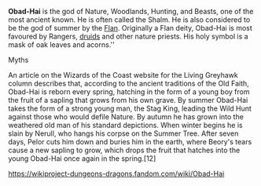 **Obad-Hai** is the god of Nature, Woodlands, Hunting, and Beasts, one of the most ancient known. He is often called the Shalm. He is also considered to be the god of summer by the [Flan](https://en.wikipedia.org/wiki/Flan_(Greyhawk) "Flan (Greyhawk)"). Originally a Flan deity, Obad-Hai is most favoured by Rangers, [druids](https://en.wikipedia.org/wiki/Druid_(Dungeons_%26_Dragons) "Druid (Dungeons & Dragons)") and other nature priests. His holy symbol is a mask of oak leaves and acorns.''

Myths 

An article on the Wizards of the Coast website for the Living Greyhawk column describes that, according to the ancient traditions of the Old Faith, Obad-Hai is reborn every spring, hatching in the form of a young boy from the fruit of a sapling that grows from his own grave. By summer Obad-Hai takes the form of a strong young man, the Stag King, leading the Wild Hunt against those who would defile Nature. By autumn he has grown into the weathered old man of his standard depictions. When winter begins he is slain by Nerull, who hangs his corpse on the Summer Tree. After seven days, Pelor cuts him down and buries him in the earth, where Beory's tears cause a new sapling to grow, which drops the fruit that hatches into the young Obad-Hai once again in the spring.[12]

https://wikiproject-dungeons-dragons.fandom.com/wiki/Obad-Hai